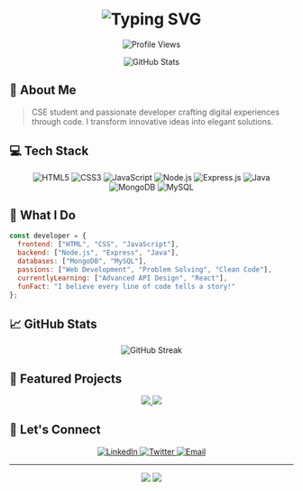 <h1 align="center">
  <img src="https://readme-typing-svg.herokuapp.com?font=Fira+Code&weight=500&size=40&pause=1000&color=2F81F7&center=true&vCenter=true&width=600&lines=Hello%2C+I'm+Yash+Vijay+%F0%9F%91%8B;Full-Stack+Developer+%F0%9F%92%BB;Code+Enthusiast+%F0%9F%9A%80" alt="Typing SVG" />
</h1>

<p align="center">
  <img src="https://komarev.com/ghpvc/?username=yourYashvij19&style=flat-square&color=2F81F7" alt="Profile Views"/>
</p>

<div align="center">
  <img src="https://github-readme-stats.vercel.app/api?username=Yashvij19&show_icons=true&theme=tokyonight" alt="GitHub Stats" />
</div>

## 🎯 About Me

> CSE student and passionate developer crafting digital experiences through code. I transform innovative ideas into elegant solutions.

## 💻 Tech Stack

<p align="center">
  <img src="https://img.shields.io/badge/HTML5-E34F26?style=for-the-badge&logo=html5&logoColor=white" alt="HTML5"/>
  <img src="https://img.shields.io/badge/CSS3-1572B6?style=for-the-badge&logo=css3&logoColor=white" alt="CSS3"/>
  <img src="https://img.shields.io/badge/JavaScript-F7DF1E?style=for-the-badge&logo=javascript&logoColor=black" alt="JavaScript"/>
  <img src="https://img.shields.io/badge/Node.js-43853D?style=for-the-badge&logo=node.js&logoColor=white" alt="Node.js"/>
  <img src="https://img.shields.io/badge/Express.js-404D59?style=for-the-badge&logo=express&logoColor=white" alt="Express.js"/>
  <img src="https://img.shields.io/badge/Java-ED8B00?style=for-the-badge&logo=openjdk&logoColor=white" alt="Java"/>
  <img src="https://img.shields.io/badge/MongoDB-4EA94B?style=for-the-badge&logo=mongodb&logoColor=white" alt="MongoDB"/>
  <img src="https://img.shields.io/badge/MySQL-005C84?style=for-the-badge&logo=mysql&logoColor=white" alt="MySQL"/>
</p>

## 🌟 What I Do

```javascript
const developer = {
  frontend: ["HTML", "CSS", "JavaScript"],
  backend: ["Node.js", "Express", "Java"],
  databases: ["MongoDB", "MySQL"],
  passions: ["Web Development", "Problem Solving", "Clean Code"],
  currentlyLearning: ["Advanced API Design", "React"],
  funFact: "I believe every line of code tells a story!"
};
```

## 📈 GitHub Stats

<p align="center">
  <img src="https://github-readme-streak-stats.herokuapp.com/?user=Yashvij19&theme=tokyonight" alt="GitHub Streak"/>
</p>

## 🚀 Featured Projects

<div align="center">
  <a href="https://github.com/Yashvij19/project1">
    <img src="https://github-readme-stats.vercel.app/api/pin/?username=Yashvij19&repo=hotel-website&theme=tokyonight" />
  </a>
  <a href="https://github.com/Yashvij19/project2">
    <img src="https://github-readme-stats.vercel.app/api/pin/?username=Yashvij19&repo=project2&theme=tokyonight" />
  </a>
</div>

## 🤝 Let's Connect

<p align="center">
  <a href="https://linkedin.com/in/yash-vijay">
    <img src="https://img.shields.io/badge/LinkedIn-0077B5?style=for-the-badge&logo=linkedin&logoColor=white" alt="LinkedIn"/>
  </a>
  <a href="https://twitter.com/yourusername">
    <img src="https://img.shields.io/badge/Twitter-1DA1F2?style=for-the-badge&logo=twitter&logoColor=white" alt="Twitter"/>
  </a>
  <a href="mailto:yashvijay759@gmail.com">
    <img src="https://img.shields.io/badge/Email-D14836?style=for-the-badge&logo=gmail&logoColor=white" alt="Email"/>
  </a>
</p>

---

<div align="center">
  <img src="https://forthebadge.com/images/badges/built-with-love.svg" />
  <img src="https://forthebadge.com/images/badges/powered-by-coffee.svg" />
</div>

